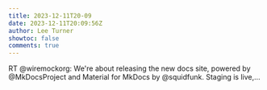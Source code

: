 ```yaml
---
title: 2023-12-11T20-09
date: 2023-12-11T20:09:56Z
author: Lee Turner
showtoc: false
comments: true
---
```


RT @wiremockorg: We're about releasing the new docs site, powered by @MkDocsProject and Material for MkDocs by @squidfunk. Staging is live,…

